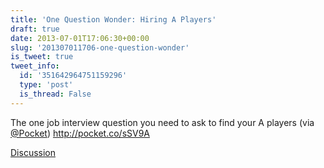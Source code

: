 ```yaml
---
title: 'One Question Wonder: Hiring A Players'
draft: true
date: 2013-07-01T17:06:30+00:00
slug: '201307011706-one-question-wonder'
is_tweet: true
tweet_info:
  id: '351642964751159296'
  type: 'post'
  is_thread: False
---
```




The one job interview question you need to ask to find your A players (via [@Pocket](https://x.com/Pocket)) <http://pocket.co/sSV9A>

[Discussion](https://x.com/sytelus/status/351642964751159296)
